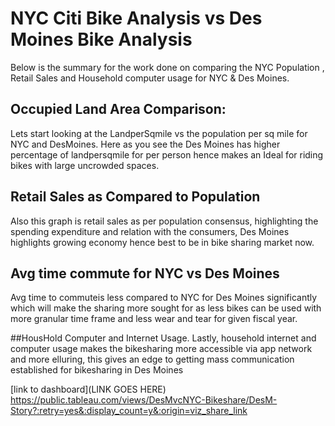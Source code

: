 # NYC Citi Bike Analysis vs Des Moines Bike Analysis
Below is the summary for the work done on comparing the NYC Population , Retail Sales and Household computer usage for NYC & Des Moines.

## Occupied Land Area Comparison:
Lets start looking at the LandperSqmile vs the population per sq mile for NYC and DesMoines. Here as you see the Des Moines has higher percentage of 
landpersqmile for per person hence makes an Ideal for riding bikes with large uncrowded spaces.


## Retail Sales as Compared to Population
Also this graph is retail sales as per population consensus, highlighting the spending expenditure and relation with the consumers, 
Des Moines highlights growing economy hence best to be in bike sharing market now.

## Avg time commute for NYC vs Des Moines
Avg time to commuteis less compared to NYC for Des Moines significantly which will make the sharing more sought for as 
less bikes can be used with more granular time frame and less wear and tear for given fiscal year.

##HousHold Computer and Internet Usage.
Lastly, household internet and computer usage makes the bikesharing more accessible via app network and more elluring,
this gives an edge to getting mass communication established for bikesharing in Des Moines 

[link to dashboard](LINK GOES HERE)
https://public.tableau.com/views/DesMvcNYC-Bikeshare/DesM-Story?:retry=yes&:display_count=y&:origin=viz_share_link
